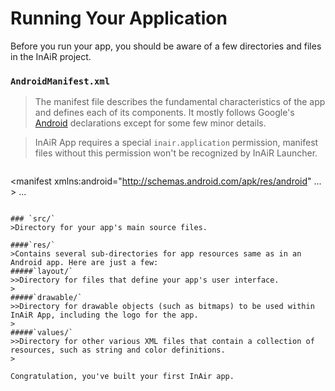 
Running Your Application
========================

Before you run your app, you should be aware of a few directories and files in the InAiR project.

### `AndroidManifest.xml`
>The manifest file describes the fundamental characteristics of the app and defines each of its components. It mostly follows Google's [Android](http://developer.android.com/guide/topics/manifest/manifest-intro.html) declarations except for some few minor details.

>InAiR App requires a special `inair.application` permission, manifest files without this permission won't be recognized by InAiR Launcher.

> ```xml
<manifest xmlns:android="http://schemas.android.com/apk/res/android" ... >
  <uses-permission android:name="inair.application" />
  ...
</manifest>
```

### `src/`
>Directory for your app's main source files.

####`res/`
>Contains several sub-directories for app resources same as in an Android app. Here are just a few:
#####`layout/`
>>Directory for files that define your app's user interface.
>
#####`drawable/`
>>Directory for drawable objects (such as bitmaps) to be used within InAiR App, including the logo for the app.
>
#####`values/`
>>Directory for other various XML files that contain a collection of resources, such as string and color definitions.
>

Congratulation, you've built your first InAir app.